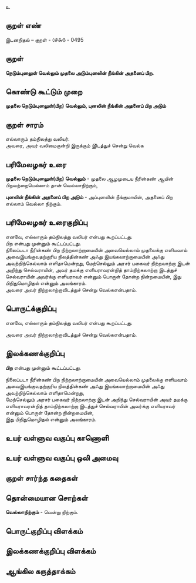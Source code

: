 உ

## குறள் எண் 

இடனறிதல்  – குறள் - ௦௪௯௫ - 0495  

## குறள் 

**நெடும்புனலுள் வெல்லும் முதலை அடும்புனலின்
நீங்கின் அதனைப் பிற.**

## கொண்டு கூட்டும் முறை

**முதலை நெடும்புனலுள்(பிற) வெல்லும், புனலின் நீங்கின் அதனைப் பிற அடும்**

## குறள் சாரம் 

எல்லாரும் தம்நிலத்து வலியர்.  
அவரை, அவர் வலிமைகுன்றி இருக்கும் இிடத்துச் சென்று வெல்க

## பரிமேலழகர் உரை

**முதலை நெடும்புனலுள்(பிற) வெல்லும்** - முதலை ஆழமுடைய நீரின்கண் ஆயின் பிறவற்றையெல்லாம் தான் வெல்லாநிற்கும்,  

**புனலின் நீங்கின் அதனைப் பிற அடும்** - அப்புனலின் நீங்குமாயின், அதனைப் பிற எல்லாம் வெல்லா நிற்கும்.  

## பரிமேலழகர் உரைகுறிப்பு   

எனவே, எல்லாரும் தம்நிலத்து வலியர் என்பது கூறப்பட்டது.   
பிற என்பது முன்னும் கூட்டப்பட்டது.  
நிலைப்படா நீரின்கண் பிற நிற்றலாற்றாமையின் அவையெல்லாம் முதலைக்கு எளியவாம் அவைஇயங்குவதற்குரிய நிலத்தின்கண் அஃது இயங்கலாற்றாமையின் அஃது அவற்றிற்கெல்லாம் எளிதாமென்றது, மேற்செல்லும் அரசர் பகைவர் நிற்றலாற்றா இடன் அறிந்து செல்வராயின், அவர் தமக்கு எளியராவரன்றித் தாம்நிற்கலாற்றா இடத்துச் செல்வராயின் அவர்க்கு எளியராவர் என்னும் பொருள் தோன்ற நின்றமையின், இது பிறிதுமொழிதல் என்னும் அலங்காரம்.  
அவரை அவர் நிற்றலாற்றாவிடத்துச் சென்று வெல்கஎன்பதாம்.  

## பொருட்க்குறிப்பு 

எனவே, எல்லாரும் தம்நிலத்து வலியர் என்பது கூறப்பட்டது.   

அவரை அவர் நிற்றலாற்றாவிடத்துச் சென்று வெல்கஎன்பதாம்.  

## இலக்கணக்குறிப்பு  

**பிற** என்பது முன்னும் கூட்டப்பட்டது.   

நிலைப்படா நீரின்கண் பிற நிற்றலாற்றாமையின் அவையெல்லாம் முதலைக்கு எளியவாம் அவைஇயங்குவதற்குரிய நிலத்தின்கண் அஃது இயங்கலாற்றாமையின் அஃது அவற்றிற்கெல்லாம் எளிதாமென்றது,  
மேற்செல்லும் அரசர் பகைவர் நிற்றலாற்றா இடன் அறிந்து செல்வராயின் அவர் தமக்கு எளியராவரன்றித் தாம்நிற்கலாற்றா இடத்துச் செல்வராயின் அவர்க்கு எளியராவர் என்னும் பொருள் தோன்ற நின்றமையின்,  
இது பிறிதுமொழிதல் என்னும் அலங்காரம்.    

## உயர் வள்ளுவ வகுப்பு காணொளி


## உயர் வள்ளுவ வகுப்பு ஒலி அமைவு 

 
## குறள் சார்ந்த கதைகள் 


## தொன்மையான சொற்கள்

**வெல்லாநிற்கும்** - வென்று நிற்கும்.  

## பொருட்குறிப்பு விளக்கம்


## இலக்கணக்குறிப்பு விளக்கம்


## ஆங்கில கருத்தாக்கம் 


